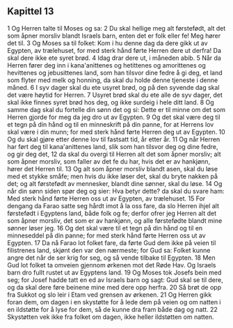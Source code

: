 ## Kapittel 13

1 Og Herren talte til Moses og sa:
2 Du skal hellige meg alt førstefødt, alt det som åpner morsliv blandt Israels barn, enten det er folk eller fe! Meg hører det til.
3 Og Moses sa til folket: Kom i hu denne dag da dere gikk ut av Egypten, av trælehuset, for med sterk hånd førte Herren dere ut derfra! Da skal dere ikke ete syret brød.
4 Idag drar dere ut, i måneden abib.
5 Når da Herren fører deg inn i kana'anittenes og hetittenes og amorittenes og hevittenes og jebusittenes land, som han tilsvor dine fedre å gi deg, et land som flyter med melk og honning, da skal du holde denne tjeneste i denne måned.
6 I syv dager skal du ete usyret brød, og på den syvende dag skal det være høytid for Herren.
7 Usyret brød skal du ete alle de syv dager, det skal ikke finnes syret brød hos deg, og ikke surdeig i hele ditt land.
8 Og samme dag skal du fortelle din sønn det og si: Dette er til minne om det som Herren gjorde for meg da jeg dro ut av Egypten.
9 Og det skal være deg til et tegn på din hånd og til en minneskrift på din panne, for at Herrens lov skal være i din munn; for med sterk hånd førte Herren deg ut av Egypten.
10 Og du skal gjøre etter denne lov til fastsatt tid, år etter år.
11 Og når Herren har ført deg til kana'anittenes land, slik som han tilsvor deg og dine fedre, og gir deg det,
12 da skal du overgi til Herren alt det som åpner morsliv; alt som åpner morsliv, som faller av det fe du har, hvis det er av hankjønn, hører det Herren til.
13 Og alt som åpner morsliv blandt asen, skal du løse med et stykke småfe; men hvis du ikke løser det, skal du bryte nakken på det; og alt førstefødt av mennesker, blandt dine sønner, skal du løse.
14 Og når din sønn siden spør deg og sier: Hva betyr dette? da skal du svare ham: Med sterk hånd førte Herren oss ut av Egypten, av trælehuset.
15 For dengang da Farao satte seg hårdt imot å la oss fare, da slo Herren ihjel alt førstefødt i Egyptens land, både folk og fe; derfor ofrer jeg Herren alt det som åpner morsliv, det som er av hankjønn, og alle førstefødte blandt mine sønner løser jeg.
16 Og det skal være til et tegn på din hånd og til en minneseddel på din panne; for med sterk hånd førte Herren oss ut av Egypten.
17 Da nå Farao lot folket fare, da førte Gud dem ikke på veien til filistrenes land, skjønt den var den nærmeste; for Gud sa: Folket kunne angre det når de ser krig for seg, og så vende tilbake til Egypten.
18 Men Gud lot folket ta omveien gjennom ørkenen mot det Røde Hav. Og Israels barn dro fullt rustet ut av Egyptens land.
19 Og Moses tok Josefs bein med seg; for Josef hadde tatt en ed av Israels barn og sagt: Gud skal se til dere, og da skal dere føre beinene mine med dere opp herfra.
20 Så brøt de opp fra Sukkot og slo leir i Etam ved grensen av ørkenen.
21 Og Herren gikk foran dem, om dagen i en skystøtte for å lede dem på veien og om natten i en ildstøtte for å lyse for dem, så de kunne dra fram både dag og natt.
22 Skystøtten vek ikke fra folket om dagen, ikke heller ildstøtten om natten.
